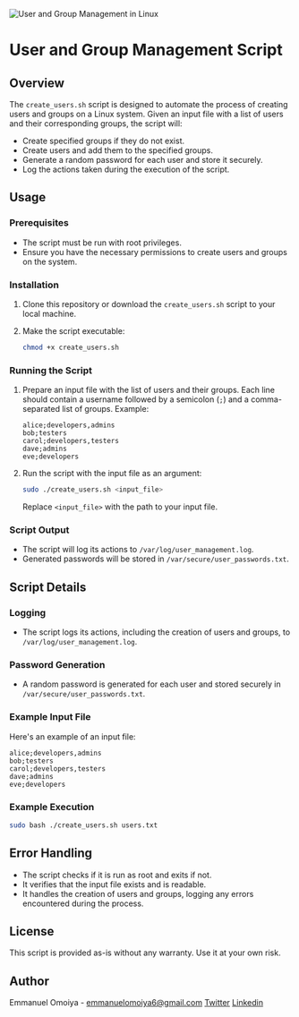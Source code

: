 ![User and Group Management in Linux](https://miro.medium.com/v2/resize:fit:1400/1*pI94lVONL4p54Lh3icTz6g.png)

# User and Group Management Script

## Overview

The `create_users.sh` script is designed to automate the process of creating users and groups on a Linux system. Given an input file with a list of users and their corresponding groups, the script will:

- Create specified groups if they do not exist.
- Create users and add them to the specified groups.
- Generate a random password for each user and store it securely.
- Log the actions taken during the execution of the script.

## Usage

### Prerequisites

- The script must be run with root privileges.
- Ensure you have the necessary permissions to create users and groups on the system.

### Installation

1. Clone this repository or download the `create_users.sh` script to your local machine.
2. Make the script executable:

    ```bash
    chmod +x create_users.sh
    ```

### Running the Script

1. Prepare an input file with the list of users and their groups. Each line should contain a username followed by a semicolon (`;`) and a comma-separated list of groups. Example:

    ```
    alice;developers,admins
    bob;testers
    carol;developers,testers
    dave;admins
    eve;developers
    ```

2. Run the script with the input file as an argument:

    ```bash
    sudo ./create_users.sh <input_file>
    ```

    Replace `<input_file>` with the path to your input file.

### Script Output

- The script will log its actions to `/var/log/user_management.log`.
- Generated passwords will be stored in `/var/secure/user_passwords.txt`.

## Script Details

### Logging

- The script logs its actions, including the creation of users and groups, to `/var/log/user_management.log`.

### Password Generation

- A random password is generated for each user and stored securely in `/var/secure/user_passwords.txt`.

### Example Input File

Here's an example of an input file:

```
alice;developers,admins
bob;testers
carol;developers,testers
dave;admins
eve;developers
```

### Example Execution

```bash
sudo bash ./create_users.sh users.txt
```

## Error Handling

- The script checks if it is run as root and exits if not.
- It verifies that the input file exists and is readable.
- It handles the creation of users and groups, logging any errors encountered during the process.

## License

This script is provided as-is without any warranty. Use it at your own risk.

## Author

Emmanuel Omoiya - [emmanuelomoiya6@gmail.com](mailto:emmanuelomoiya6@gmail.com) 
[Twitter](https://x.com/Emmanuel_Omoiya)
[Linkedin](https://linkedin.com/in/emmanuelomoiya)
